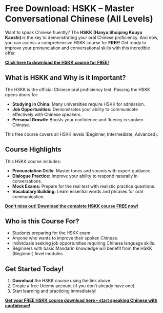 # Free Download: HSKK – Master Conversational Chinese (All Levels)

Want to speak Chinese fluently? The **HSKK (Hanyu Shuiping Kouyu Kaoshi)** is the key to demonstrating your oral Chinese proficiency. And now, you can access a comprehensive HSKK course for **FREE**! Get ready to improve your pronunciation and conversational skills with this incredible offer.

[**Click here to download the HSKK course for FREE!**](https://udemywork.com/hskk)

## What is HSKK and Why is it Important?

The HSKK is the official Chinese oral proficiency test. Passing the HSKK opens doors for:

*   **Studying in China:** Many universities require HSKK for admission.
*   **Job Opportunities:** Demonstrates your ability to communicate effectively with Chinese speakers.
*   **Personal Growth:** Boosts your confidence and fluency in spoken Chinese.

This free course covers all HSKK levels (Beginner, Intermediate, Advanced).

## Course Highlights

This HSKK course includes:

*   **Pronunciation Drills:** Master tones and sounds with expert guidance.
*   **Dialogue Practice:** Improve your ability to respond naturally in conversations.
*   **Mock Exams:** Prepare for the real test with realistic practice questions.
*   **Vocabulary Building:** Learn essential words and phrases for oral communication.

[**Don't miss out! Download the complete HSKK course FREE now!**](https://udemywork.com/hskk)

## Who is this Course For?

*   Students preparing for the HSKK exam.
*   Anyone who wants to improve their spoken Chinese.
*   Individuals seeking job opportunities requiring Chinese language skills.
*   Beginners with basic Mandarin knowledge will benefit from the HSKK (Beginner) level modules.

## Get Started Today!

1.  **Download** the HSKK course using the link above.
2.  Create a free Udemy account (if you don’t already have one).
3.  Start learning and practicing immediately!

[**Get your FREE HSKK course download here – start speaking Chinese with confidence!**](https://udemywork.com/hskk)
